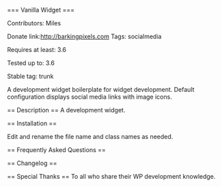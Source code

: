 === Vanilla Widget ===

Contributors: Miles 


Donate link:http://barkingpixels.com
Tags: socialmedia

Requires at least: 3.6

Tested up to: 3.6

Stable tag: trunk

A development widget boilerplate for widget development. Default configuration displays social media links with image icons.

== Description ==
A development widget.

== Installation ==

Edit and rename the file name and class names as needed.

== Frequently Asked Questions ==



== Changelog ==


== Special Thanks ==
To all who share their WP development knowledge.